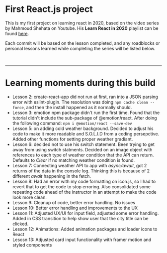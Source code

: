 # First React.js project

This is my first project on learning react in 2020, based on the video series by Mahmoud Shehata on Youtube. His **Learn React in 2020** playlist can be found [here](https://www.youtube.com/watch?v=NJWI1b1upps&list=PLDIXF8nb0VG1v4S-smVy7GV0MHsJ3PJiL).

Each commit will be based on the lesson completed, and any roadblocks or personal lessons learned while completing the series will be listed below.

&nbsp;

---

# Learning moments during this build

-   Lesson 2: create-react-app did not run at first, ran into a JSON parsing error with eslint-plugin. The resolution was doing `npm cache clean --force`, and then the install happened as it normally should.
-   Lesson 3: emotion npm package didn't run the first time. Found that the tutorial didn't include the sub-package of @emotion/react. After doing the following command: `npm i @emotion/react --save-dev`
-   Lesson 5: on adding cold weather background. Decided to adjust his code to make it more readable and S.O.L.I.D from a coding persepctive. Added other functions for setting proper weather gradiant.
-   Lesson 6: decided not to use his switch statement. Been trying to get away from using switch statments. Decided on an image object with references to each type of weather condition that the API can return. Defaults to _Clear_ if no matching weather condition is found.
-   Lesson 7: Connecting weather API to app with _async/await_, got 2 returns of the data in the console log. Thinking this is because of 2 different _await_ happening in the fetch.
-   Lesson 8: Had an error with my code formatting on icon.js, so I had to revert that to get the code to stop erroring. Also consolidated some repeating code ahead of the instructor in an attempt to make the code look more clean.
-   Lesson 9: Cleanup of code, better error handling. No issues
-   Lesson 10: Better error handling and improvements to the UX
-   Lesson 11: Adjusted UX/UI for input field, adjusted some error handling. Added in CSS transition to help show user that the city title can be clicked.
-   Lesson 12: Animations: Added animation packages and loader icons to React
-   Lesosn 13: Adjusted card input functionality with framer motion and styled components
